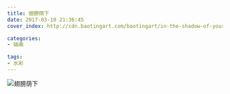```yaml
---
title: 翅膀荫下
date: 2017-03-10 21:36:45
cover_index: http://cdn.baotingart.com/baotingart/in-the-shadow-of-your-wings/itsoyw-500x500.jpg

categories:
- 插画

tags:
- 水彩
---
```


![翅膀荫下](http://cdn.baotingart.com/baotingart/in-the-shadow-of-your-wings/itsoyw-960.jpg)
